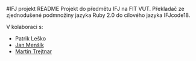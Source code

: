 #IFJ projekt README
Projekt do předmětu IFJ na FIT VUT. Překladač ze zjednodušené podmnožiny jazyka Ruby 2.0 do cílového jazyka IFJcode18.

V kolaboraci s:
- Patrik Leško
- [Jan Menšík](https://github.com/Jonnymen)
- [Martin Trejtnar](https://github.com/xCuteDevil)
